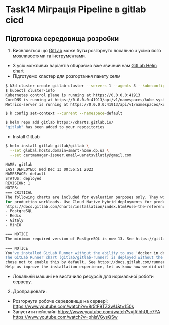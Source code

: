 # Task14 Міграція Pipeline в gitlab cicd

## Підготовка середовища розробки
1. Виявляється що [GitLab](https://docs.gitlab.com/ee/install/) може бути розгорнуто локально з усіма його можливостями та інструментами. 
- З усіх можливих варіантів обираємо вже звичний нам [GitLab Helm chart](https://docs.gitlab.com/charts/) 
- Підготуємо кластер для розгортання пакету хелм
```sh
$ k3d cluster create gitlab-cluster --servers 1 --agents 3 --kubeconfig-update-default
$ kubectl cluster-info
Kubernetes control plane is running at https://0.0.0.0:41913
CoreDNS is running at https://0.0.0.0:41913/api/v1/namespaces/kube-system/services/kube-dns:dns/proxy
Metrics-server is running at https://0.0.0.0:41913/api/v1/namespaces/kube-system/services/https:metrics-server:https/proxykubectl cluster-info

$ k config set-context --current --namespace=default

$ helm repo add gitlab https://charts.gitlab.io/
"gitlab" has been added to your repositories
```
- Install GitLab
```sh
$ helm install gitlab gitlab/gitlab \
  --set global.hosts.domain=smart-home.dp.ua \
  --set certmanager-issuer.email=uanetsvilatiy@gmail.com

NAME: gitlab
LAST DEPLOYED: Wed Dec 13 00:56:51 2023
NAMESPACE: default
STATUS: deployed
REVISION: 1
NOTES:
=== CRITICAL
The following charts are included for evaluation purposes only. They will not be supported by GitLab Support
for production workloads. Use Cloud Native Hybrid deployments for production. For more information visit
https://docs.gitlab.com/charts/installation/index.html#use-the-reference-architectures.
- PostgreSQL
- Redis
- Gitaly
- MinIO

=== NOTICE
The minimum required version of PostgreSQL is now 13. See https://gitlab.com/gitlab-org/charts/gitlab/-/blob/master/doc/installation/upgrade.md for more details.

=== NOTICE
You've installed GitLab Runner without the ability to use 'docker in docker'.
The GitLab Runner chart (gitlab/gitlab-runner) is deployed without the `privileged` flag by default for security purposes. This can be changed by setting `gitlab-runner.runners.privileged` to `true`. Before doing so, please read the GitLab Runner chart's documentation on why we
chose not to enable this by default. See https://docs.gitlab.com/runner/install/kubernetes.html#running-docker-in-docker-containers-with-gitlab-runners
Help us improve the installation experience, let us know how we did with a 1 minute survey:https://gitlab.fra1.qualtrics.com/jfe/form/SV_6kVqZANThUQ1bZb?installation=helm&release=16-6
```
- Локальній машині не вистачило ресурсів для нормальної роботи серверу. 

2. Доопрацювати:
- Розгорнути робоче середовище на сервері: 
https://www.youtube.com/watch?v=8r5tF9TZ3wU&t=150s
- Запустити пейплайн
https://www.youtube.com/watch?v=jAIhhULc7YA
https://www.youtube.com/watch?v=phlsVGysQSw

